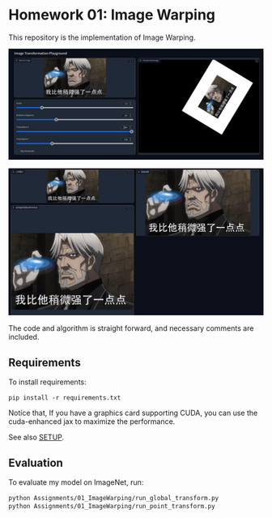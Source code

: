 # Homework 01: Image Warping

This repository is the implementation of Image Warping.

![transformation](pics/all_transformation.png)

![rbf](pics/sad_point.png)

The code and algorithm is straight forward, and necessary comments are included.

## Requirements

To install requirements:

```setup
pip install -r requirements.txt
```

Notice that, If you have a graphics card supporting CUDA, you can use the cuda-enhanced jax to maximize the performance.

See also [SETUP](../../SETUP.md).

## Evaluation

To evaluate my model on ImageNet, run:

```eval
python Assignments/01_ImageWarping/run_global_transform.py
python Assignments/01_ImageWarping/run_point_transform.py
```

